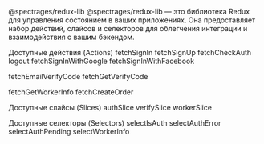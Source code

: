 @spectrages/redux-lib
@spectrages/redux-lib — это библиотека Redux для управления состоянием в ваших приложениях. Она предоставляет набор действий, слайсов и селекторов для облегчения интеграции и взаимодействия с вашим бэкендом.

Доступные действия (Actions)
fetchSignIn
fetchSignUp
fetchCheckAuth
logout
fetchSignInWithGoogle
fetchSignInWithFacebook

fetchEmailVerifyCode
fetchGetVerifyCode

fetchGetWorkerInfo
fetchCreateOrder

Доступные слайсы (Slices)
authSlice
verifySlice
workerSlice

Доступные селекторы (Selectors)
selectIsAuth
selectAuthError
selectAuthPending
selectWorkerInfo
